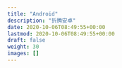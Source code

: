 ```yaml
---
title: "Android"
description: "折腾安卓"
date: 2020-10-06T08:49:55+00:00
lastmod: 2020-10-06T08:49:55+00:00
draft: false
weight: 30
images: []
---
```


